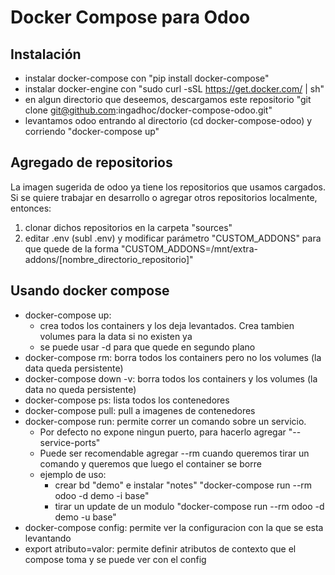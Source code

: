 # Docker Compose para Odoo
## Instalación
* instalar docker-compose con "pip install docker-compose"
* instalar docker-engine con "sudo curl -sSL https://get.docker.com/ | sh"
* en algun directorio que deseemos, descargamos este repositorio "git clone git@github.com:ingadhoc/docker-compose-odoo.git"
* levantamos odoo entrando al directorio (cd docker-compose-odoo) y corriendo "docker-compose up"

## Agregado de repositorios
La imagen sugerida de odoo ya tiene los repositorios que usamos cargados. Si se quiere trabajar en desarrollo o agregar otros repositorios localmente, entonces:

1. clonar dichos repositorios en la carpeta "sources"
2. editar .env (subl .env) y modificar parámetro "CUSTOM_ADDONS" para que quede de la forma "CUSTOM_ADDONS=/mnt/extra-addons/[nombre_directorio_repositorio]"

## Usando docker compose
* docker-compose up:
    * crea todos los containers y los deja levantados. Crea tambien volumes para la data si no existen ya
    * se puede usar -d para que quede en segundo plano
* docker-compose rm: borra todos los containers pero no los volumes (la data queda persistente)
* docker-compose down -v: borra todos los containers y los volumes (la data no queda persistente)
* docker-compose ps: lista todos los contenedores
* docker-compose pull: pull a imagenes de contenedores
* docker-compose run: permite correr un comando sobre un servicio.
    * Por defecto no expone ningun puerto, para hacerlo agregar "--service-ports"
    * Puede ser recomendable agregar --rm cuando queremos tirar un comando y queremos que luego el container se borre
    * ejemplo de uso:
        * crear bd "demo" e instalar "notes" "docker-compose run --rm odoo -d demo -i base"
        * tirar un update de un modulo "docker-compose run --rm odoo -d demo -u base"
* docker-compose config: permite ver la configuracion con la que se esta levantando
* export atributo=valor: permite definir atributos de contexto que el compose toma y se puede ver con el config 
